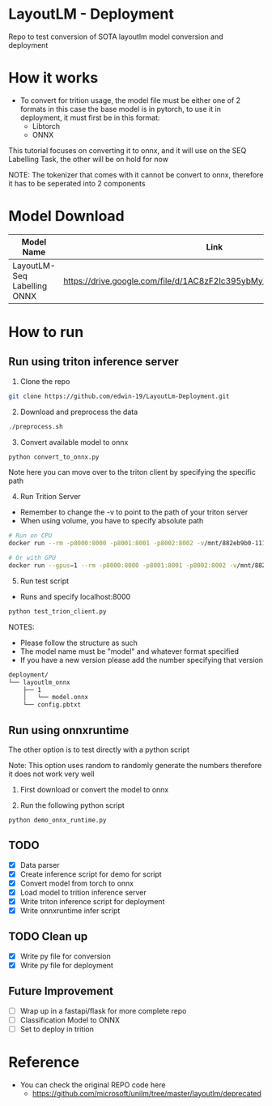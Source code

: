 # LayoutLM - Deployment
Repo to test conversion of SOTA layoutlm model conversion and deployment

# How it works
- To convert for trition usage, the model file must be either one of 2 formats in this case the base model is in pytorch, to use it in deployment, it must first be in this format:
    - Libtorch
    - ONNX

This tutorial focuses on converting it to onnx, and it will use on the SEQ Labelling Task, the other will be on hold for now

NOTE: The tokenizer that comes with it cannot be convert to onnx, therefore it has to be seperated into 2 components

# Model Download
| Model Name                  | Link                                                                   |
|-----------------------------|------------------------------------------------------------------------|
| LayoutLM-Seq Labelling ONNX | https://drive.google.com/file/d/1AC8zF2Ic395ybMyXzCmi0xbO7zj0VxFo/view |

# How to run
## Run using triton inference server
1) Clone the repo
```bash
git clone https://github.com/edwin-19/LayoutLm-Deployment.git
```

2) Download and preprocess the data
```bash
./preprocess.sh
```

3) Convert available model to onnx
```bash
python convert_to_onnx.py
```
Note here you can move over to the triton client by specifying the specific path

4) Run Trition Server
- Remember to change the -v to point to the path of your triton server
- When using volume, you have to specify absolute path
```bash
# Run on CPU
docker run --rm -p8000:8000 -p8001:8001 -p8002:8002 -v/mnt/882eb9b0-1111-4b8f-bfc3-bb89bc24c050/pytorch/layoutlm/deployment:/model nvcr.io/nvidia/tritonserver:21.07-py3 tritonserver --model-repository=/model 

# Or with GPU
docker run --gpus=1 --rm -p8000:8000 -p8001:8001 -p8002:8002 -v/mnt/882eb9b0-1111-4b8f-bfc3-bb89bc24c050/pytorch/layoutlm/deployment:/model nvcr.io/nvidia/tritonserver:21.07-py3 tritonserver --model-repository=/model 
```

5) Run test script
- Runs and specify localhost:8000
```bash
python test_trion_client.py
```

NOTES:
- Please follow the structure as such
- The model name must be "model" and whatever format specified
- If you have a new version please add the number specifying that version
```bash
deployment/
└── layoutlm_onnx
    ├── 1
    │   └── model.onnx
    └── config.pbtxt
```

## Run using onnxruntime
The other option is to test directly with a python script

Note: This option uses random to randomly generate the numbers therefore it does not work very well
1) First download or convert the model to onnx

2) Run the following python script
```bash
python demo_onnx_runtime.py
```

## TODO
- [x] Data parser
- [x] Create inference script for demo for script
- [x] Convert model from torch to onnx
- [x] Load model to trition inference server
- [x] Write triton inference script for deployment
- [x] Write onnxruntime infer script

## TODO Clean up
- [x] Write py file for conversion
- [x] Write py file for deployment

## Future Improvement
- [ ] Wrap up in a fastapi/flask for more complete repo
- [ ] Classification Model to ONNX
- [ ] Set to deploy in trition

# Reference
- You can check the original REPO code here
    - https://github.com/microsoft/unilm/tree/master/layoutlm/deprecated